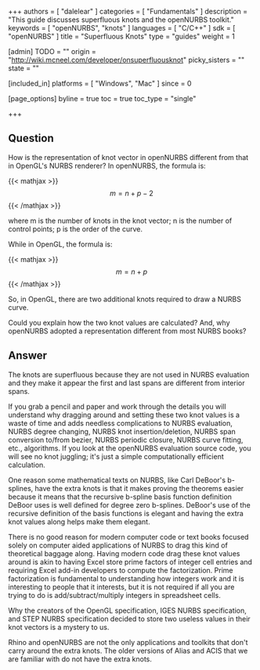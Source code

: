 +++
authors = [ "dalelear" ]
categories = [ "Fundamentals" ]
description = "This guide discusses superfluous knots and the openNURBS toolkit."
keywords = [ "openNURBS", "knots" ]
languages = [ "C/C++" ]
sdk = [ "openNURBS" ]
title = "Superfluous Knots"
type = "guides"
weight = 1

[admin]
TODO = ""
origin = "http://wiki.mcneel.com/developer/onsuperfluousknot"
picky_sisters = ""
state = ""

[included_in]
platforms = [ "Windows", "Mac" ]
since = 0

[page_options]
byline = true
toc = true
toc_type = "single"

+++

 
## Question

How is the representation of knot vector in openNURBS different from that in OpenGL's NURBS renderer?  In openNURBS, the formula is:

{{< mathjax >}}$$m = n + p - 2 $${{< /mathjax >}}

where m is the number of knots in the knot vector; n is the number of control points; p is the order of the curve.

While in OpenGL, the formula is:

{{< mathjax >}}$$m = n + p$${{< /mathjax >}}

So, in OpenGL, there are two additional knots required to draw a NURBS curve.

Could you explain how the two knot values are calculated?  And, why openNURBS adopted a representation different from most NURBS books?

## Answer

The knots are superfluous because they are not used in NURBS evaluation and they make it appear the first and last spans are different from interior spans.

If you grab a pencil and paper and work through the details you will understand why dragging around and setting these two knot values is a waste of time and adds needless complications to NURBS evaluation, NURBS degree changing, NURBS knot insertion/deletion, NURBS span conversion to/from bezier, NURBS periodic closure, NURBS curve fitting, etc., algorithms.  If you look at the openNURBS evaluation source code, you will see no knot juggling; it's just a simple computationally efficient calculation.

One reason some mathematical texts on NURBS, like Carl DeBoor's b-splines, have the extra knots is that it makes proving the theorems easier because it means that the recursive b-spline basis function definition DeBoor uses is well defined for degree zero b-splines.  DeBoor's use of the recursive definition of the basis functions is elegant and having the extra knot values along helps make them elegant.

There is no good reason for modern computer code or text books focused solely on computer aided applications of NURBS to drag this kind of theoretical baggage along.  Having modern code drag these knot values around is akin to having Excel store prime factors of integer cell entries and requiring Excel add-in developers to compute the factorization.  Prime factorization is fundamental to understanding how integers work and it is interesting to people that it interests, but it is not required if all you are trying to do is add/subtract/multiply integers in spreadsheet cells.

Why the creators of the OpenGL specification, IGES NURBS specification, and STEP NURBS specification decided to store two useless values in their knot vectors is a mystery to us.

Rhino and openNURBS are not the only applications and toolkits that don't carry around the extra knots. The older versions of Alias and ACIS that we are familiar with do not have the extra knots.
